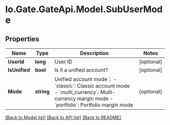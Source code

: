 
# Io.Gate.GateApi.Model.SubUserMode

## Properties

Name | Type | Description | Notes
------------ | ------------- | ------------- | -------------
**UserId** | **long** | User ID | [optional] 
**IsUnified** | **bool** | Is it a unified account? | [optional] 
**Mode** | **string** | Unified account mode： - &#x60;classic&#x60;: Classic account mode - &#x60;multi_currency&#x60;: Multi-currency margin mode - &#x60;portfolio&#x60;: Portfolio margin mode | [optional] 

[[Back to Model list]](../README.md#documentation-for-models)
[[Back to API list]](../README.md#documentation-for-api-endpoints)
[[Back to README]](../README.md)
